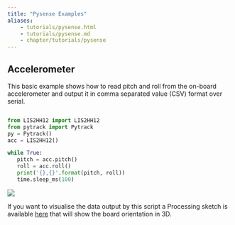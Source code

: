 ```yaml
---
title: "Pysense Examples"
aliases:
    - tutorials/pysense.html
    - tutorials/pysense.md
    - chapter/tutorials/pysense
---
```


## Accelerometer

This basic example shows how to read pitch and roll from the on-board accelerometer and output it in comma separated value (CSV) format over serial.

```python

from LIS2HH12 import LIS2HH12
from pytrack import Pytrack
py = Pytrack()
acc = LIS2HH12()

while True:
   pitch = acc.pitch()
   roll = acc.roll()
   print('{},{}'.format(pitch, roll))
   time.sleep_ms(100)
```

![](/gitbook/assets/accelerometer_visualiser.png)

If you want to visualise the data output by this script a Processing sketch is available [here](https://github.com/pycom/pycom-libraries/tree/master/examples/pytrack_pysense_accelerometer) that will show the board orientation in 3D.

